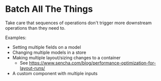 # Batch All The Things

Take care that sequences of operations don't trigger more downstream operations than they need to.

Examples:
 - Setting multiple fields on a model
 - Changing multiple models in a store
 - Making multiple layout/sizing changes to a container
   - See https://www.sencha.com/blog/performance-optimization-for-layout-runs/
 - A custom component with multiple inputs